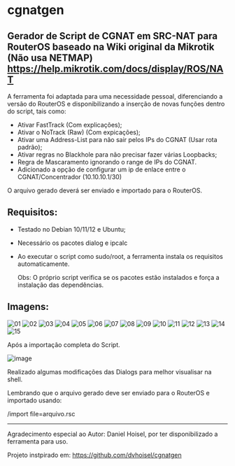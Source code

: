 # cgnatgen
Gerador de Script de CGNAT em SRC-NAT para RouterOS baseado na Wiki original da Mikrotik (Não usa NETMAP)
https://help.mikrotik.com/docs/display/ROS/NAT
---------------------------------------------

A ferramenta foi adaptada para uma necessidade pessoal, diferenciando a versão do RouterOS e disponibilizando a inserção de novas funções dentro do script, tais como:

- Ativar FastTrack (Com explicações);
- Ativar o NoTrack (Raw) (Com expicações);
- Ativar uma Address-List para não sair pelos IPs do CGNAT (Usar rota padrão);
- Ativar regras no Blackhole para não precisar fazer várias Loopbacks;
- Regra de Mascaramento ignorando o range de IPs do CGNAT.
- Adicionado a opção de configurar um ip de enlace entre o CGNAT/Concentrador (10.10.10.1/30)

O arquivo gerado deverá ser enviado e importado para o RouterOS.

Requisitos:
---------------------------------------------

- Testado no Debian 10/11/12 e Ubuntu;
- Necessário os pacotes dialog e ipcalc 
- Ao executar o script como sudo/root, a ferramenta instala os requisitos automaticamente.

  Obs: O próprio script verifica se os pacotes estão instalados e força a instalação das dependências.

Imagens:
---------------------------------------------

![01](https://github.com/user-attachments/assets/0538bafd-e893-4645-be2b-56fafc471e5f)
![02](https://github.com/user-attachments/assets/b15e40bd-ae5f-4954-9cfc-60a3c0591dbb)
![03](https://github.com/user-attachments/assets/3da56679-2475-4328-8dac-c93b6bfeda1a)
![04](https://github.com/user-attachments/assets/e3c5c8d0-143d-4d4a-bc2c-acfc456ef9d9)
![05](https://github.com/user-attachments/assets/f92dcb56-d4b0-48e5-90c3-3255fa7a3105)
![06](https://github.com/user-attachments/assets/58b22906-9cd5-461a-820f-c1c2e320218a)
![07](https://github.com/user-attachments/assets/372ccf3e-e484-4404-9375-fdb928214ad1)
![08](https://github.com/user-attachments/assets/bbe70674-5b5f-423d-90d3-2438315397d7)
![09](https://github.com/user-attachments/assets/fe0ce165-a5fc-4b8d-a2b3-c8e0762b91cf)
![10](https://github.com/user-attachments/assets/2cdb806c-44d2-4c04-872b-1282eb887381)
![11](https://github.com/user-attachments/assets/91bc51d8-8fc4-4401-aa15-360c35566b6e)
![12](https://github.com/user-attachments/assets/99c97ab1-b782-42de-a9f2-0a484dcaaa07)
![13](https://github.com/user-attachments/assets/6d90268d-74b3-4490-b301-50e738468131)
![14](https://github.com/user-attachments/assets/6c4b573a-e688-45a8-b0db-8e494e7c9ece)
![15](https://github.com/user-attachments/assets/1b67bb29-235e-41de-bb19-3fd1d9fead80)

Após a importação completa do Script.

![image](https://github.com/lerc07/cgnatgen/assets/151892038/3c1c620c-5388-42ca-a3cc-cf19239fd178)

Realizado algumas modificações das Dialogs para melhor visualisar na shell.

Lembrando que o arquivo gerado deve ser enviado para o RouterOS e importado usando:

/import file=arquivo.rsc

---------------------------------------------

Agradecimento especial ao Autor: Daniel Hoisel, por ter disponibilizado a ferramenta para uso. 

Projeto instpirado em: https://github.com/dvhoisel/cgnatgen 
